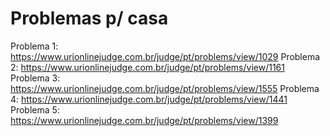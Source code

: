 # Problemas p/ casa
Problema 1: https://www.urionlinejudge.com.br/judge/pt/problems/view/1029
Problema 2: https://www.urionlinejudge.com.br/judge/pt/problems/view/1161
Problema 3: https://www.urionlinejudge.com.br/judge/pt/problems/view/1555
Problema 4: https://www.urionlinejudge.com.br/judge/pt/problems/view/1441
Problema 5: https://www.urionlinejudge.com.br/judge/pt/problems/view/1399
